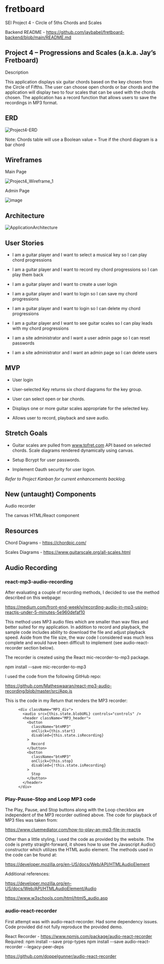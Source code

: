 # fretboard
SEI Project 4 - Circle of 5ths Chords and Scales

Backend README - https://github.com/jaybabel/fretboard-backend/blob/main/README.md

## Project 4 – Progressions and Scales (a.k.a. Jay’s Fretboard)

Description

This application displays six guitar chords based on the key chosen from the Circle of Fifths.  The user can choose open chords or bar chords and the application will display two to four scales that can be used with the chords chosen.  The application has a record function that allows users to save the recordings in MP3 format.

## ERD


![Project4-ERD](https://user-images.githubusercontent.com/8105789/141372697-2b7ef527-d6ae-4c50-98f7-486d3787dd95.png)





Note: Chords table will use a Boolean value = True if the chord diagram is a bar chord

## Wireframes

Main Page

![Project4_Wireframe_1](https://user-images.githubusercontent.com/8105789/141023630-021db5fd-a68f-440a-963e-2952e14f70b5.png)

Admin Page

![image](https://user-images.githubusercontent.com/8105789/141022241-86656f1e-7593-4eb6-b2b3-4a67d686d14c.png)


## Architecture


![ApplicationArchitecture](https://user-images.githubusercontent.com/8105789/142795717-14b09920-a319-4616-99e7-8bb4f78b2d19.png)



## User Stories

* I am a guitar player and I want to select a musical key so I can play chord progressions

* I am a guitar player and I want to record my chord progressions so I can play them back

* I am a guitar player and I want to create a user login

* I am a guitar player and I want to login so I can save my chord progressions

* I am a guitar player and I want to login so I can delete my chord progressions

* I am a guitar player and I want to see guitar scales so I can play leads with my chord progressions

* I am a site administrator and I want a user admin page so I can reset passwords

* I am a site administrator and I want an admin page so I can delete users



## MVP

* User login

* User-selected Key returns six chord diagrams for the key group.

* User can select open or bar chords.

* Displays one or more guitar scales appropriate for the selected key.

* Allows user to record, playback and save audio.


## Stretch Goals

* Guitar scales are pulled from www.tofret.com API based on selected chords.  Scale diagrams rendered dynamically using canvas.

* Setup Bcrypt for user passwords.

* Implement Oauth security for user logon.

*Refer to Project Kanban for current enhancements backlog.*


## New (untaught) Components

Audio recorder

The canvas HTML/React component


## Resources

Chord Diagrams - https://chordpic.com/

Scales Diagrams - https://www.guitarscale.org/all-scales.html


## Audio Recording

### react-mp3-audio-recording
After evaluating a couple of recording methods, I decided to use the method described on this webpage:

https://medium.com/front-end-weekly/recording-audio-in-mp3-using-reactjs-under-5-minutes-5e960defaf10

This method uses MP3 audio files which are smaller than wav files and better suited for my application.  In addition to record and playback, the sample code includes ability to download the file and adjust playback speed.  Aside from the file size, the wav code I considered was much less complete and would have been difficult to implement (see audio-react-recorder section below).

The recorder is created using the React mic-recorder-to-mp3 package.

npm install --save mic-recorder-to-mp3

I used the code from the following GitHub repo:

https://github.com/Matheswaaran/react-mp3-audio-recording/blob/master/src/App.js

This is the code in my Return that renders the MP3 recorder:

```
      <div className="MP3_div">
        <audio src={this.state.blobURL} controls="controls" />
        <header className="MP3_header">
          <button
            className="btnMP3"
            onClick={this.start}
            disabled={this.state.isRecording}
          >
            Record
          </button>
          <button
            className="btnMP3"
            onClick={this.stop}
            disabled={!this.state.isRecording}
          >
            Stop
          </button>
        </header>
      </div>
```

### Play-Pause-Stop and Loop MP3 code

The Play, Pause, and Stop buttons along with the Loop checkbox are independent of the MP3 recorder outlined above.  The code for playback of MP3 files was taken from:

https://www.cluemediator.com/how-to-play-an-mp3-file-in-reactjs

Other than a little styling, I used the code as provided by the website.  The code is pretty straight-forward, it shows how to use the Javascript Audio() constructor which utilizes the HTML audio element.  The methods used in the code can be found at:

https://developer.mozilla.org/en-US/docs/Web/API/HTMLAudioElement

Additional references:

https://developer.mozilla.org/en-US/docs/Web/API/HTMLAudioElement/Audio

https://www.w3schools.com/html/html5_audio.asp

### audio-react-recorder
First attempt was with audio-react-recorder.  Had some dependency issues.  Code provided did not fully reproduce the provided demo.

React Recorder - https://www.npmjs.com/package/audio-react-recorder
	Required:
		npm install --save prop-types
		npm install --save audio-react-recorder --legacy-peer-deps

https://github.com/doppelgunner/audio-react-recorder

